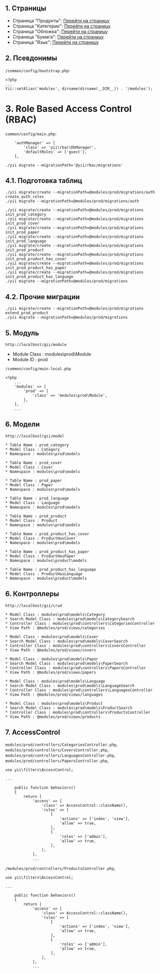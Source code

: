 
## 1. Страницы

* Страница "Продукты": [Перейти на страницу](/prod/products)
* Страница "Категории": [Перейти на страницу](/prod/categories)
* Страница "Обложка": [Перейти на страницу](/prod/covers)
* Страница "Бумага": [Перейти на страницу](/prod/papers)
* Страница "Язык": [Перейти на страницу](/prod/languages)


## 2. Псевдонимы

`/common/config/bootstrap.php`:

```
<?php
...
Yii::setAlias('modules', dirname(dirname(__DIR__)) . '/modules');
```

# 3. Role Based Access Control (RBAC) 

`common/config/main.php`:

```
	'authManager' => [
		'class' => 'yii\rbac\DbManager',
		'defaultRoles' => ['guest'],
	],	
```

```
./yii migrate --migrationPath='@yii/rbac/migrations'
```






## 4.1. Подготовка таблиц


```
./yii migrate/create --migrationPath=@modules/prod/migrations/auth create_auth_roles
./yii migrate --migrationPath=@modules/prod/migrations/auth
```

```
./yii migrate/create --migrationPath=@modules/prod/migrations init_prod_category
./yii migrate/create --migrationPath=@modules/prod/migrations init_prod_cover
./yii migrate/create --migrationPath=@modules/prod/migrations init_prod_paper
./yii migrate/create --migrationPath=@modules/prod/migrations init_prod_language
./yii migrate/create --migrationPath=@modules/prod/migrations init_prod_product
./yii migrate/create --migrationPath=@modules/prod/migrations init_prod_product_has_cover
./yii migrate/create --migrationPath=@modules/prod/migrations init_prod_product_has_paper
./yii migrate/create --migrationPath=@modules/prod/migrations init_prod_product_has_language
./yii migrate --migrationPath=@modules/prod/migrations
```

## 4.2. Прочие миграции


```
./yii migrate/create --migrationPath=@modules/prod/migrations extend_prod_product
./yii migrate --migrationPath=@modules/prod/migrations
```



## 5. Модуль

`http://localhost/gii/module`

  * Module Class : modules\prod\Module
  * Module ID :  prod


`/common/config/main-local.php`

```
<?php
    ...
    'modules' => [
        'prod' => [
            'class' => 'modules\prod\Module',
        ],
    ],
    ...
```

## 6. Модели

`http://localhost/gii/model`

```
* Table Name : prod_category
* Model Class : Category
* Namespace : modules\prod\models
```

```
* Table Name : prod_cover
* Model Class : Cover
* Namespace : modules\prod\models
```

```
* Table Name : prod_paper
* Model Class : Paper
* Namespace : modules\prod\models
```

```
* Table Name : prod_language
* Model Class : Language
* Namespace : modules\prod\models
```

```
* Table Name : prod_product
* Model Class : Product
* Namespace : modules\prod\models
```

```
* Table Name : prod_product_has_cover
* Model Class : ProductHasCover
* Namespace : modules\prod\models
```

```
* Table Name : prod_product_has_paper
* Model Class : ProductHasPaper
* Namespace : modules\product\models
```

```
* Table Name : prod_product_has_language
* Model Class : ProductHasLanguage
* Namespace : modules\product\models
```

## 6. Контроллеры

`http://localhost/gii/crud`

```
* Model Class : modules\prod\models\Category
* Search Model Class : modules\prod\models\CategorySearch
* Controller Class : modules\prod\controllers\CategoriesController
* View Path : @modules/prod/views/categories
```

```
* Model Class : modules\prod\models\Cover
* Search Model Class : modules\prod\models\CoverSearch
* Controller Class : modules\prod\controllers\CoversController
* View Path : @modules/prod/views/covers
```


```
* Model Class : modules\prod\models\Paper
* Search Model Class : modules\prod\models\PaperSearch
* Controller Class : modules\prod\controllers\PapersController
* View Path : @modules/prod/views/papers
```

```
* Model Class : modules\prod\models\Language
* Search Model Class : modules\prod\models\LanguageSearch
* Controller Class : modules\prod\controllers\LanguagesController
* View Path : @modules/prod/views/languages
```

```
* Model Class : modules\prod\models\Product
* Search Model Class : modules\prod\models\ProductSearch
* Controller Class : modules\prod\controllers\ProductsController
* View Path : @modules/prod/views/products
```

## 7. AccessControl

`modules/prod/controllers/CategoriesController.php`,
`modules/prod/controllers/CoversController.php`,
`modules/prod/controllers/LanguagesController.php`,
`modules/prod/controllers/PapersController.php`,
```
use yii\filters\AccessControl;

...

    public function behaviors()
    {
        return [
            'access' => [
                'class' => AccessControl::className(),
                'rules' => [
                    [
                        'actions' => ['index', 'view'],
                        'allow' => true,
                    ],
                    [
                        'roles' => ['admin'],
                        'allow' => true,
                    ],
                ], 
            ],
			...
```

`/modules/prod/controllers/ProductsController.php`,


```
use yii\filters\AccessControl;

...

    public function behaviors()
    {
        return [
            'access' => [
                'class' => AccessControl::className(),
                'rules' => [
                    [
                        'actions' => ['index', 'view'],
                        'allow' => true,
                    ],
                    [
                        'roles' => ['admin'],
                        'allow' => true,
                    ],
                ], 
            ],
            ...
```




